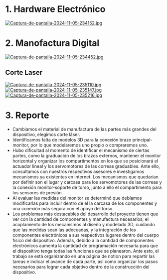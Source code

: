 # 1. Hardware Electrónico #
[![Captura-de-pantalla-2024-11-05-234152.jpg](https://i.postimg.cc/ZK1d7PVb/Captura-de-pantalla-2024-11-05-234152.jpg)](https://postimg.cc/RNLhqHky)
# 2. Manofactura Digital #
[![Captura-de-pantalla-2024-11-05-234452.jpg](https://i.postimg.cc/NGCTTvXr/Captura-de-pantalla-2024-11-05-234452.jpg)](https://postimg.cc/fkXJnFBw)
## Corte Laser
[![Captura-de-pantalla-2024-11-05-235110.jpg](https://i.postimg.cc/Px0QhGTc/Captura-de-pantalla-2024-11-05-235110.jpg)](https://postimg.cc/Hc4y4hJ4)
[![Captura-de-pantalla-2024-11-05-235147.jpg](https://i.postimg.cc/dVS7g2qN/Captura-de-pantalla-2024-11-05-235147.jpg)](https://postimg.cc/5XLNCFQ8)
[![Captura-de-pantalla-2024-11-05-235216.jpg](https://i.postimg.cc/ZRjzDcmC/Captura-de-pantalla-2024-11-05-235216.jpg)](https://postimg.cc/N9ynKR5c)
# 3. Reporte #
- Cambiamos el material de manufactura de las partes más grandes del dispositivo, elegimos corte láser.
- Identificamos falta de modelos 3D para la conexión brazo principal-monitor, por lo que modelaremos uno propio o compraremos uno.
- Hubo dificultad al momento de identificar el mecanismo de ciertas partes, como la graduación de los brazos externos, mantener el monitor horizontal y organizar los compartimentos en los que se posicionará el actuador lineal y los servomotores de las correas graduables. Ante ello,  consultamos con nuestros respectivos asesores e investigamos mecanismos ya existentes en internet. 
Los mecanismos que quedarían por definir son el lugar y carcasa para los servomotores de las correas y la conexión monitor-soporte de torso, junto a ello el compartimento para los sensores de presión.
- Al evaluar las medidas del monitor se determinó que debíamos modificarlas para incluir dentro de él la carcasa de los componentes y una conexión más segura con el apoyo del torso.
- Los problemas más destacables del desarrollo del proyecto tienen que ver con la cantidad de componentes y manufactura necesarios, el acoplamiento de los mecanismos al diseño y modelado 3D, cuidando que las medidas sean las adecuadas, y la integración de los componentes electrónicos a sus respectivos lugares dentro del cuerpo físico del dispositivo. Además, debido a la cantidad de componentes electrónicos aumenta la cantidad de programación necesaria para que el dispositivo tenga todas las funciones que se planearon.
Ante esto, el trabajo se está organizando en una página de notion para repartir las tareas e indicar el avance de cada parte, así como organizar los pasos necesarios para lograr cada objetivo dentro de la construcción del dispositivo.
